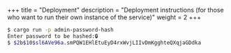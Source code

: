 +++
title = "Deployment"
description = "Deployment instructions (for those who want to run their own instance of the service)"
weight = 2
+++

```bash
$ cargo run -p admin-password-hash
Enter password to be hashed:🔒
$ $2b$10$sl6AVe96a.smPQW1EHlEtuEyD4rxWvjLIIvDmKgghteQXqjaGDdka
```

